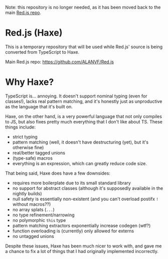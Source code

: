 Note: this repository is no longer needed, as it has been moved back to the main [Red.js repo](https://github.com/ALANVF/Red.js).

# Red.js (Haxe)

This is a temporary repository that will be used while Red.js' source is being converted from TypeScript to Haxe.

Main Red.js repo: https://github.com/ALANVF/Red.js


# Why Haxe?

TypeScript is... annoying. It doesn't support nominal typing (even for classes!), lacks real pattern matching, and it's honestly just as unproductive as the language that it's built on.

Haxe, on the other hand, is a very powerful language that not only compiles to JS, but also fixes pretty much everything that I don't like about TS. These things include:
- strict typing
- pattern matching (well, it doesn't have destructuring (yet), but it's otherwise fine)
- real/better tagged unions
- (type-safe) macros
- everything is an expression, which can greatly reduce code size.

That being said, Haxe does have a few downsides:
- requires more boilerplate due to its small standard library
- no support for abstract classes (although it's supposedly available in the nightly builds)
- null safety is essentially non-existent (and you can't overload postifx `!` without macros??)
- no array splats (`...`)
- no type refinement/narrowing
- no polymorphic `this` type
- pattern matching extractors exponentially increase codegen (wtf?)
- function overloading is (currently) only allowed for externs
- no untagged unions

Despite these issues, Haxe has been much nicer to work with, and gave me a chance to fix a lot of things that I had originally implemented incorrectly.
